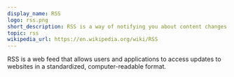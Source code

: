 ```yaml
---
display_name: RSS
logo: rss.png
short_description: RSS is a way of notifying you about content changes on websites.
topic: rss
wikipedia_url: https://en.wikipedia.org/wiki/RSS
---
```

RSS is a web feed that allows users and applications to access updates to websites in a standardized, computer-readable format.
